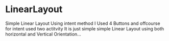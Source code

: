 # LinearLayout
Simple Linear Layout
Using intent method 
I Used 4 Buttons 
and offcourse for intent used two actitvity
It is just simple simple Linear Layout using both horizontal and Vertical Orientation...
